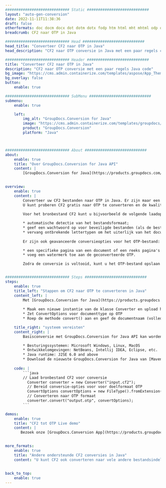 ```yaml
---
############################# Static ############################
layout: "auto-gen-conversion"
date: 2022-11-11T11:38:36
draft: false
otherformats: doc docm docx dot dotm dotx fodp htm html mht mhtml odp odt otp pot potm potx pps ppsm ppsx ppt pptm pptx rtf
breadcrumb: CF2 naar OTP in Java

############################# Head ############################
head_title: "Converteer CF2 naar OTP in Java"
head_description: "CF2 naar OTP conversie in Java met een paar regels code. Converteer meer dan 160 bestandsindelingen met de GroupDocs-documentconversie-API voor Java"

############################# Header ############################
title: "Converteer CF2 naar OTP in Java"
description: "CF2 naar OTP conversie met een paar regels Java code"
bg_image: "https://cms.admin.containerize.com/templates/aspose/App_Themes/V3/images/bg/header1.png"
bg_overlay: false
button:
    enable: true

############################# SubMenu ############################
submenu:
    enable: true

    left:
        img_alt: "GroupDocs.Conversion for Java"
        image: "https://cms.admin.containerize.com/templates/groupdocs/images/product-logos/90x90-noborder/groupdocs-conversion-java.png"
        product: "GroupDocs.Conversion"
        platform: "Java"



############################# About ############################
about:
    enable: true
    title: "Over GroupDocs.Conversion for Java API"
    content: |
        [GroupDocs.Conversion for Java](https://products.groupdocs.com/conversion/java/) is een geavanceerde conversie-API voor bestandsindelingen voor het converteren tussen populaire afbeeldings- en documentindelingen zoals Microsoft Office, OpenDocument, PDF, HTML, e-mail, CAD. en nog veel meer met slechts een paar regels code. De native API detecteert automatisch de formaten van de originele documenten en biedt veel opties voor het aanpassen van de geconverteerde documenten. Naast de functie om informatie uit een document te extraheren, ondersteunt het standaard ook het cachen van de conversieresultaten naar de lokale schijf. Elk type cacheopslag kan echter worden ondersteund door de juiste interfaces te implementeren - Amazon S3, Dropbox, Google Drive, Windows Azure, Reddis of andere.
    

overview:
    enable: true
    content: |
        Converteer uw CF2 bestanden naar OTP in Java. Er zijn maar een paar regels Java code nodig op elk platform naar keuze, zoals Windows, Linux, macOS.
        U kunt proberen CF2 gratis naar OTP te converteren en de kwaliteit van de conversieresultaten te evalueren. Naast eenvoudige scripts voor bestandsconversie, kunt u meer geavanceerde opties proberen voor het laden van het CF2-bronbestand en het opslaan van de OTP-uitvoer. 
        
        Voor het bronbestand CF2 kunt u bijvoorbeeld de volgende laadopties gebruiken:

        * automatische detectie van het bestandsformaat;
        * geef een wachtwoord op voor beveiligde bestanden (als de bestandsindeling dit ondersteunt);
        * vervang ontbrekende lettertypen om het uiterlijk van het document te behouden.
        
        Er zijn ook geavanceerde conversieopties voor het OTP-bestand:

        * een specifieke pagina van een document of een reeks pagina's converteren;
        * voeg een watermerk toe aan de geconverteerde OTP.

        Zodra de conversie is voltooid, kunt u het OTP-bestand opslaan in uw lokale bestandspad of in opslag van derden, zoals FTP, Amazon S3, Google Drive, Dropbox enz. Let op - om CF2 te converteren tot OTP, hoeft u geen extra software te installeren, zoals MS Office, Open Office, Adobe Acrobat Reader etc.


############################# Steps ############################
steps:
    enable: true
    title_left: "Stappen om CF2 naar OTP te converteren in Java"
    content_left: |
        Met [GroupDocs.Conversion for Java](https://products.groupdocs.com/conversion/java/) kunnen ontwikkelaars het CF2-bestand eenvoudig converteren naar OTP met een paar regels code.
        
        * Maak een nieuwe instantie van de klasse Converter en upload het bestand CF2 met het volledige pad
        * Zet ConvertOptions voor documenttype op OTP
        * Roep de methode convert() aan en geef de documentnaam (volledig pad) en formaat (OTP) door als parameter

    title_right: "systeem vereisten"
    content_right: |
        Basisconversie met GroupDocs.Conversion for Java API kan worden gedaan met slechts een paar regels code. Onze API's worden ondersteund op alle belangrijke platforms en besturingssystemen. Voordat u de onderstaande code uitvoert, moet u ervoor zorgen dat de volgende vereisten op uw systeem zijn geïnstalleerd.

        * Besturingssystemen: Microsoft Windows, Linux, MacOS
        * Ontwikkelomgevingen: NetBeans, Intellij IDEA, Eclipse, etc.
        * Java runtime: J2SE 6.0 and above
        * Download de nieuwste GroupDocs.Conversion for Java van [Maven](https://repository.groupdocs.com/webapp/#/artifacts/browse/tree/General/repo/com/groupdocs/groupdocs-conversion)
         
    code: |
        ```java    
        // Laad bronbestand CF2 voor conversie
          Converter converter = new Converter("input.cf2");
          // Bereid conversie-opties voor voor doelformaat OTP
          ConvertOptions convertOptions = new FileType().fromExtension("otp").getConvertOptions();
          // Converteren naar OTP formaat
          converter.convert("output.otp", convertOptions);
        ```

demos:
    enable: true
    title: "CF2 tot OTP Live demo"
    content: |
       Bezoek onze [GroupDocs.Conversion App](https://products.groupdocs.app/conversion/family) website en probeer CF2 naar OTP conversie nu. De gratis demo heeft de volgende voordelen:
          

more_formats:
    enable: true
    title: "Andere ondersteunde CF2 conversies in Java"
    content: "U kunt CF2 ook converteren naar vele andere bestandsindelingen. Zie de lijst hieronder."
       
       
back_to_top:
    enable: true
---
```

